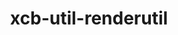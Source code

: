 ---
title: "xcb-util-renderutil"
layout: cache
categories: [package, develop]
meta: {"versions": ["0.3.10"], "compilers": ["gcc@=11.1.0", "gcc@=11.4.0"], "oss": ["ubuntu20.04", "ubuntu22.04"], "platforms": ["linux"], "targets": ["x86_64_v3"], "stacks": ["data-vis-sdk", "hep", "root"], "num_specs": 11, "num_specs_by_stack": {"root": 11, "data-vis-sdk": 6, "hep": 5}}
spec_details: [{"hash": "6lodyilygo7hltno4quypqcbwwfdx6ql", "compiler": "gcc@=11.1.0", "versions": ["0.3.10"], "os": "ubuntu20.04", "platform": "linux", "target": "x86_64_v3", "variants": ["build_system=autotools"], "stacks": ["root", "data-vis-sdk"], "size": "-", "tarball": "https://binaries.spack.io/develop/build_cache/linux-ubuntu20.04-x86_64_v3/gcc-11.1.0/xcb-util-renderutil-0.3.10/linux-ubuntu20.04-x86_64_v3-gcc-11.1.0-xcb-util-renderutil-0.3.10-6lodyilygo7hltno4quypqcbwwfdx6ql.spack"}, {"hash": "7n43nasqvcku4pd5yasrvb6yi2qbs7kn", "compiler": "gcc@=11.1.0", "versions": ["0.3.10"], "os": "ubuntu20.04", "platform": "linux", "target": "x86_64_v3", "variants": ["build_system=autotools"], "stacks": ["root", "data-vis-sdk"], "size": "-", "tarball": "https://binaries.spack.io/develop/build_cache/linux-ubuntu20.04-x86_64_v3/gcc-11.1.0/xcb-util-renderutil-0.3.10/linux-ubuntu20.04-x86_64_v3-gcc-11.1.0-xcb-util-renderutil-0.3.10-7n43nasqvcku4pd5yasrvb6yi2qbs7kn.spack"}, {"hash": "nkhyymxl72vni3o6sgbz7axpzyerxrsf", "compiler": "gcc@=11.1.0", "versions": ["0.3.10"], "os": "ubuntu20.04", "platform": "linux", "target": "x86_64_v3", "variants": ["build_system=autotools"], "stacks": ["root", "data-vis-sdk"], "size": "-", "tarball": "https://binaries.spack.io/develop/build_cache/linux-ubuntu20.04-x86_64_v3/gcc-11.1.0/xcb-util-renderutil-0.3.10/linux-ubuntu20.04-x86_64_v3-gcc-11.1.0-xcb-util-renderutil-0.3.10-nkhyymxl72vni3o6sgbz7axpzyerxrsf.spack"}, {"hash": "fflkspify4pe3a22uhz3qpl5ffbx52md", "compiler": "gcc@=11.1.0", "versions": ["0.3.10"], "os": "ubuntu20.04", "platform": "linux", "target": "x86_64_v3", "variants": ["build_system=autotools"], "stacks": ["root", "data-vis-sdk"], "size": "-", "tarball": "https://binaries.spack.io/develop/build_cache/linux-ubuntu20.04-x86_64_v3/gcc-11.1.0/xcb-util-renderutil-0.3.10/linux-ubuntu20.04-x86_64_v3-gcc-11.1.0-xcb-util-renderutil-0.3.10-fflkspify4pe3a22uhz3qpl5ffbx52md.spack"}, {"hash": "3ptm44r2bukgcjb3ku7xzpfr5qifzjen", "compiler": "gcc@=11.1.0", "versions": ["0.3.10"], "os": "ubuntu20.04", "platform": "linux", "target": "x86_64_v3", "variants": ["build_system=autotools"], "stacks": ["root", "data-vis-sdk"], "size": "-", "tarball": "https://binaries.spack.io/develop/build_cache/linux-ubuntu20.04-x86_64_v3/gcc-11.1.0/xcb-util-renderutil-0.3.10/linux-ubuntu20.04-x86_64_v3-gcc-11.1.0-xcb-util-renderutil-0.3.10-3ptm44r2bukgcjb3ku7xzpfr5qifzjen.spack"}, {"hash": "qged44bfsibikklv7odftz2cbyjfekpr", "compiler": "gcc@=11.1.0", "versions": ["0.3.10"], "os": "ubuntu20.04", "platform": "linux", "target": "x86_64_v3", "variants": ["build_system=autotools"], "stacks": ["root", "data-vis-sdk"], "size": "-", "tarball": "https://binaries.spack.io/develop/build_cache/linux-ubuntu20.04-x86_64_v3/gcc-11.1.0/xcb-util-renderutil-0.3.10/linux-ubuntu20.04-x86_64_v3-gcc-11.1.0-xcb-util-renderutil-0.3.10-qged44bfsibikklv7odftz2cbyjfekpr.spack"}, {"hash": "kxaigrbrciqwxhxlm6qg7pkbpmy2yr42", "compiler": "gcc@=11.4.0", "versions": ["0.3.10"], "os": "ubuntu22.04", "platform": "linux", "target": "x86_64_v3", "variants": ["build_system=autotools"], "stacks": ["hep", "root"], "size": "-", "tarball": "https://binaries.spack.io/develop/build_cache/linux-ubuntu22.04-x86_64_v3/gcc-11.4.0/xcb-util-renderutil-0.3.10/linux-ubuntu22.04-x86_64_v3-gcc-11.4.0-xcb-util-renderutil-0.3.10-kxaigrbrciqwxhxlm6qg7pkbpmy2yr42.spack"}, {"hash": "hpvuqyqzkrj73zgzolcw53kzqd5dgu4l", "compiler": "gcc@=11.4.0", "versions": ["0.3.10"], "os": "ubuntu22.04", "platform": "linux", "target": "x86_64_v3", "variants": ["build_system=autotools"], "stacks": ["hep", "root"], "size": "-", "tarball": "https://binaries.spack.io/develop/build_cache/linux-ubuntu22.04-x86_64_v3/gcc-11.4.0/xcb-util-renderutil-0.3.10/linux-ubuntu22.04-x86_64_v3-gcc-11.4.0-xcb-util-renderutil-0.3.10-hpvuqyqzkrj73zgzolcw53kzqd5dgu4l.spack"}, {"hash": "ha6tofptkd5pyllysfuxfhvsk33tdrxh", "compiler": "gcc@=11.4.0", "versions": ["0.3.10"], "os": "ubuntu22.04", "platform": "linux", "target": "x86_64_v3", "variants": ["build_system=autotools"], "stacks": ["hep", "root"], "size": "-", "tarball": "https://binaries.spack.io/develop/build_cache/linux-ubuntu22.04-x86_64_v3/gcc-11.4.0/xcb-util-renderutil-0.3.10/linux-ubuntu22.04-x86_64_v3-gcc-11.4.0-xcb-util-renderutil-0.3.10-ha6tofptkd5pyllysfuxfhvsk33tdrxh.spack"}, {"hash": "uggwdifwm3dvougav4ainuul5m6kiwsw", "compiler": "gcc@=11.4.0", "versions": ["0.3.10"], "os": "ubuntu22.04", "platform": "linux", "target": "x86_64_v3", "variants": ["build_system=autotools"], "stacks": ["hep", "root"], "size": "-", "tarball": "https://binaries.spack.io/develop/build_cache/linux-ubuntu22.04-x86_64_v3/gcc-11.4.0/xcb-util-renderutil-0.3.10/linux-ubuntu22.04-x86_64_v3-gcc-11.4.0-xcb-util-renderutil-0.3.10-uggwdifwm3dvougav4ainuul5m6kiwsw.spack"}, {"hash": "xecmnv4cwouc5byy4jx2jh6moyb6uctb", "compiler": "gcc@=11.4.0", "versions": ["0.3.10"], "os": "ubuntu22.04", "platform": "linux", "target": "x86_64_v3", "variants": ["build_system=autotools"], "stacks": ["hep", "root"], "size": "-", "tarball": "https://binaries.spack.io/develop/build_cache/linux-ubuntu22.04-x86_64_v3/gcc-11.4.0/xcb-util-renderutil-0.3.10/linux-ubuntu22.04-x86_64_v3-gcc-11.4.0-xcb-util-renderutil-0.3.10-xecmnv4cwouc5byy4jx2jh6moyb6uctb.spack"}]
---